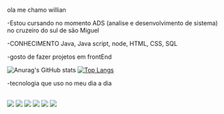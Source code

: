 ola me chamo willian

-Estou cursando no momento ADS (analise e desenvolvimento de sistema) no cruzeiro do sul de são Miguel

-CONHECIMENTO  Java, Java script, node, HTML, CSS, SQL

-gosto de fazer projetos em frontEnd

![Anurag's GitHub stats](https://github-readme-stats.vercel.app/api?username=willianDS8&show_icons=true&theme=dracula)
[![Top Langs](https://github-readme-stats.vercel.app/api/top-langs/?username=willianDS8&layout=donut)](https://github.com/anuraghazra/github-readme-stats)

-tecnologia que uso no meu dia a dia


<div style="display: inline_block"><br>
  <img aling=center"" alt""  src="https://img.shields.io/badge/JavaScript-F7DF1E?style=for-the-badge&logo=javascript&logoColor=black" />
  <img aling=center"" alt""  src="https://img.shields.io/badge/HTML5-E34F26?style=for-the-badge&logo=html5&logoColor=white" />
  <img aling=center"" alt""  src="https://img.shields.io/badge/CSS3-1572B6?style=for-the-badge&logo=css3&logoColor=white" />
  <img aling=center"" alt""  src="https://img.shields.io/badge/Java-ED8B00?style=for-the-badge&logo=openjdk&logoColor=white" />
  <img aling=center"" alt""  src="https://img.shields.io/badge/MySQL-00000F?style=for-the-badge&logo=mysql&logoColor=white" />
  <img aling=center"" alt""  src="https://img.shields.io/badge/Node.js-43853D?style=for-the-badge&logo=node.js&logoColor=white" />  
<div/>

<br>






  
           
 
          

          
          

          
 
</div>
          

          
      
    

          
